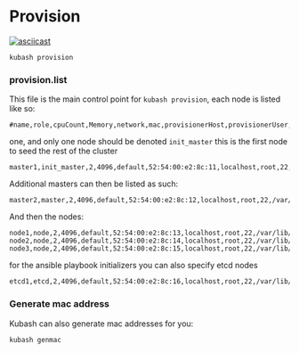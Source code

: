 # Provision

[![asciicast](https://asciinema.org/a/MRv6SgjwhbiOEvrLlayGWfolt.png)](https://asciinema.org/a/MRv6SgjwhbiOEvrLlayGWfolt)

`kubash provision`

### provision.list

This file is the main control point for `kubash provision`, each node is listed like so:

```
#name,role,cpuCount,Memory,network,mac,provisionerHost,provisionerUser,provisionerPort,provisionerBasePath,os,virt
```

one, and only one node should be denoted `init_master` this is the first node to seed the rest of the cluster

```
master1,init_master,2,4096,default,52:54:00:e2:8c:11,localhost,root,22,/var/lib/libvirt/images,ubuntu,qemu
```

Additional masters can then be listed as such:

```
master2,master,2,4096,default,52:54:00:e2:8c:12,localhost,root,22,/var/lib/libvirt/images,ubuntu,qemu
```

And then the nodes:

```
node1,node,2,4096,default,52:54:00:e2:8c:13,localhost,root,22,/var/lib/libvirt/images,ubuntu,qemu
node2,node,2,4096,default,52:54:00:e2:8c:14,localhost,root,22,/var/lib/libvirt/images,ubuntu,qemu
node3,node,2,4096,default,52:54:00:e2:8c:15,localhost,root,22,/var/lib/libvirt/images,ubuntu,qemu
```

for the ansible playbook initializers you can also specify etcd nodes

```
etcd1,etcd,2,4096,default,52:54:00:e2:8c:16,localhost,root,22,/var/lib/libvirt/images,ubuntu,qemu
```

### Generate mac address

Kubash can also generate mac addresses for you:

`kubash genmac`
